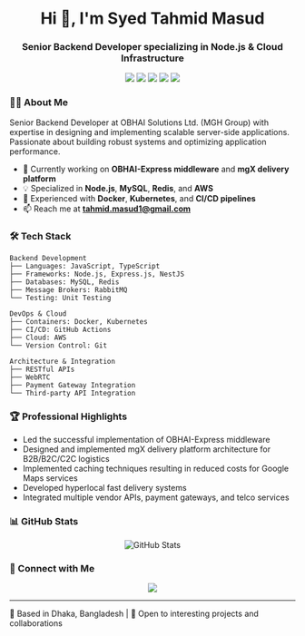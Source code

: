 <!-- Header -->
<h1 align="center">Hi 👋, I'm Syed Tahmid Masud</h1>
<h3 align="center">Senior Backend Developer specializing in Node.js & Cloud Infrastructure</h3>

<!-- Banner -->
<p align="center">
  <img src="https://img.shields.io/badge/Node.js-339933?style=for-the-badge&logo=nodedotjs&logoColor=white"/>
  <img src="https://img.shields.io/badge/Express.js-000000?style=for-the-badge&logo=express&logoColor=white"/>
  <img src="https://img.shields.io/badge/TypeScript-007ACC?style=for-the-badge&logo=typescript&logoColor=white"/>
  <img src="https://img.shields.io/badge/NestJS-E0234E?style=for-the-badge&logo=nestjs&logoColor=white"/>
  <img src="https://img.shields.io/badge/MySQL-005C84?style=for-the-badge&logo=mysql&logoColor=white"/>
</p>

### 👨‍💻 About Me

Senior Backend Developer at OBHAI Solutions Ltd. (MGH Group) with expertise in designing and implementing scalable server-side applications. Passionate about building robust systems and optimizing application performance.

- 🔭 Currently working on **OBHAI-Express middleware** and **mgX delivery platform**
- 💡 Specialized in **Node.js**, **MySQL**, **Redis**, and **AWS**
- 🌱 Experienced with **Docker**, **Kubernetes**, and **CI/CD pipelines**
- 📫 Reach me at **tahmid.masud1@gmail.com**

### 🛠 Tech Stack

```text
Backend Development
├── Languages: JavaScript, TypeScript
├── Frameworks: Node.js, Express.js, NestJS
├── Databases: MySQL, Redis
├── Message Brokers: RabbitMQ
└── Testing: Unit Testing

DevOps & Cloud
├── Containers: Docker, Kubernetes
├── CI/CD: GitHub Actions
├── Cloud: AWS
└── Version Control: Git

Architecture & Integration
├── RESTful APIs
├── WebRTC
├── Payment Gateway Integration
└── Third-party API Integration
```

### 🏆 Professional Highlights

- Led the successful implementation of OBHAI-Express middleware
- Designed and implemented mgX delivery platform architecture for B2B/B2C/C2C logistics
- Implemented caching techniques resulting in reduced costs for Google Maps services
- Developed hyperlocal fast delivery systems
- Integrated multiple vendor APIs, payment gateways, and telco services

### 📊 GitHub Stats

<p align="center">
  <img src="https://github-readme-stats.vercel.app/api?username=labibmasud251&show_icons=true&theme=dark" alt="GitHub Stats" />
</p>

### 🤝 Connect with Me

<p align="center">
  <a href="https://linkedin.com/in/tahmid-masud">
    <img src="https://img.shields.io/badge/LinkedIn-0077B5?style=for-the-badge&logo=linkedin&logoColor=white" />
  </a>
</p>

---
📍 Based in Dhaka, Bangladesh | 💼 Open to interesting projects and collaborations
